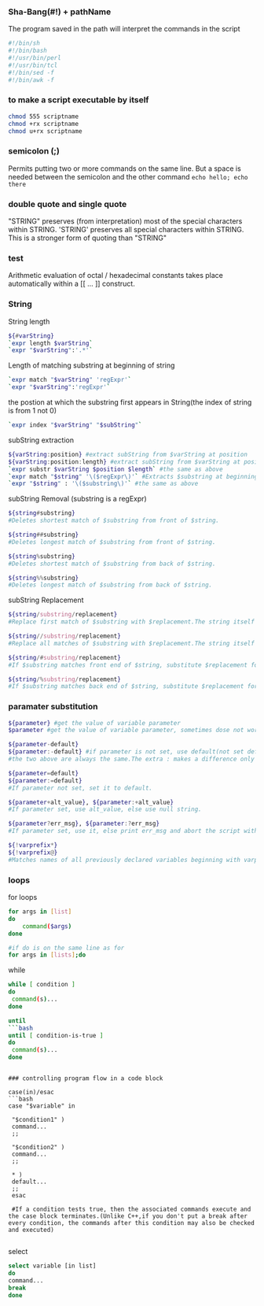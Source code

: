 ### Sha-Bang(#!) + pathName
The program saved in the path  will interpret the commands in the script
```bash
#!/bin/sh
#!/bin/bash
#!/usr/bin/perl
#!/usr/bin/tcl
#!/bin/sed -f
#!/bin/awk -f
```


### to make a script executable by itself
```bash
chmod 555 scriptname
chmod +rx scriptname
chmod u+rx scriptname
```


### semicolon (;)
Permits putting two or more commands on the same line.
But a space is needed between the semicolon and the other command
`echo hello; echo there`

### double quote and single quote
"STRING" preserves (from interpretation) most of the special characters within STRING.
'STRING' preserves all special characters within STRING. This is a stronger form of quoting than "STRING"


### test
Arithmetic evaluation of octal / hexadecimal constants takes place automatically within a [[ ... ]] construct.


### String

String length
```bash
${#varString}
`expr length $varString`
`expr "$varString":'.*'`
```

Length of matching substring at beginning of string
```bash
`expr match "$varString" 'regExpr'`
`expr "$varString":'regExpr'`
```

the postion at which the substring first appears in String(the index of string is from 1 not 0)
```bash
`expr index "$varString" "$subString"`
```

subString extraction
```bash
${varString:position} #extract subString from $varString at position
${varString:position:length} #extract subString from $varString at position with a certain length
`expr substr $varString $position $length` #the same as above
`expr match "$string" '\($regExpr\)'` #Extracts $substring at beginning of $string
`expr "$string" : '\($substring\)'` #the same as above
```

subString Removal (substring is a regExpr)
```bash
${string#substring}
#Deletes shortest match of $substring from front of $string.

${string##substring}
#Deletes longest match of $substring from front of $string.

${string%substring}
#Deletes shortest match of $substring from back of $string.

${string%%substring}
#Deletes longest match of $substring from back of $string.
```

subString Replacement
```bash
${string/substring/replacement}
#Replace first match of $substring with $replacement.The string itself is not changed

${string//substring/replacement}
#Replace all matches of $substring with $replacement.The string itself is not changed

${string/#substring/replacement}
#If $substring matches front end of $string, substitute $replacement for $substring.

${string/%substring/replacement}
#If $substring matches back end of $string, substitute $replacement for $substring.
```


### paramater substitution
```bash
${parameter} #get the value of variable parameter
$parameter #get the value of variable parameter, sometimes dose not work.So it is better to use the way above.

${parameter-default}
${parameter:-default} #if parameter is not set, use default(not set default)
#the two above are always the same.The extra : makes a difference only when parameter has been declared, but is null.

${parameter=default}
${parameter:=default}
#If parameter not set, set it to default.

${parameter+alt_value}, ${parameter:+alt_value}
#If parameter set, use alt_value, else use null string.

${parameter?err_msg}, ${parameter:?err_msg}
#If parameter set, use it, else print err_msg and abort the script with an exit status of 1.

${!varprefix*}
${!varprefix@}
#Matches names of all previously declared variables beginning with varprefix.
```


### loops
for loops
```bash
for args in [list]
do
	command($args) 
done

#if do is on the same line as for
for args in [lists];do
```

while
```bash
while [ condition ]
do 
 command(s)... 
done

until
```bash
until [ condition-is-true ]
do 
 command(s)... 
done
```
```

### controlling program flow in a code block

case(in)/esac
```bash
case "$variable" in 

 "$condition1" ) 
 command... 
 ;; 

 "$condition2" ) 
 command... 
 ;; 

 * )
 default...
 ;;
 esac

 #If a condition tests true, then the associated commands execute and the case block terminates.(Unlike C++,if you don't put a break after every condition, the commands after this condition may also be checked and executed)


 ```

 select
 ```bash
 select variable [in list]
do 
 command... 
 break 
done
```

